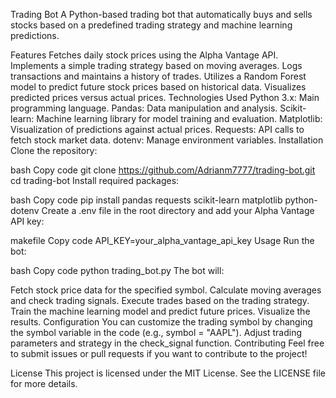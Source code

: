 Trading Bot
A Python-based trading bot that automatically buys and sells stocks based on a predefined trading strategy and machine learning predictions.

Features
Fetches daily stock prices using the Alpha Vantage API.
Implements a simple trading strategy based on moving averages.
Logs transactions and maintains a history of trades.
Utilizes a Random Forest model to predict future stock prices based on historical data.
Visualizes predicted prices versus actual prices.
Technologies Used
Python 3.x: Main programming language.
Pandas: Data manipulation and analysis.
Scikit-learn: Machine learning library for model training and evaluation.
Matplotlib: Visualization of predictions against actual prices.
Requests: API calls to fetch stock market data.
dotenv: Manage environment variables.
Installation
Clone the repository:

bash
Copy code
git clone https://github.com/Adrianm7777/trading-bot.git
cd trading-bot
Install required packages:

bash
Copy code
pip install pandas requests scikit-learn matplotlib python-dotenv
Create a .env file in the root directory and add your Alpha Vantage API key:

makefile
Copy code
API_KEY=your_alpha_vantage_api_key
Usage
Run the bot:

bash
Copy code
python trading_bot.py
The bot will:

Fetch stock price data for the specified symbol.
Calculate moving averages and check trading signals.
Execute trades based on the trading strategy.
Train the machine learning model and predict future prices.
Visualize the results.
Configuration
You can customize the trading symbol by changing the symbol variable in the code (e.g., symbol = "AAPL").
Adjust trading parameters and strategy in the check_signal function.
Contributing
Feel free to submit issues or pull requests if you want to contribute to the project!

License
This project is licensed under the MIT License. See the LICENSE file for more details.
